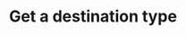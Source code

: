 ---
# -------------------------- #
#      ENDPOINT DETAILS      #
# -------------------------- #

product-type: "connect"
content-type: "api-endpoint"
endpoint: "destination-types"
key: "get-a-destination-type"
version: "4"


# -------------------------- #
#       METHOD DETAILS       #
# -------------------------- #

title: "Get a destination type"
method: "get"
short-url: |
  /v{{ endpoint.version }}{{ object.endpoint-url }}/{destination_type}
full-url: |
  {{ api.base-url }}{{ endpoint.short-url | flatify }}
short: |
  {{ api.core-objects.destination-types.get.short }}
description: |
  {{ api.core-objects.destination-types.get.description | flatify }}


# -------------------------- #
#       METHOD ARGUMENTS     #
# -------------------------- #

arguments:
  - name: "destination_type"
    required: true
    type: "string"
    description: |
      {{ connect.common.attributes.type-argument | replace: "[TYPE]","destination" | replace: "[TYPE-1]","s3" | replace: "[TYPE-2]","redshift" }}
    example-value:
      "snowflake"


# -------------------------- #
#           RETURNS          #
# -------------------------- #

returns: |
  If successful, the API will return a status of <code class="api success">200 OK</code> and a [Destination Report Card object]({{ api.data-structures.report-cards.destination.section }}) corresponding to `type`.


# ------------------------------ #
#   EXAMPLE REQUEST & RESPONSES  #
# ------------------------------ #

examples:
  - type: "Request"
    language: "json"
    code: |
      {% assign right-bracket = "}" %}
      curl -X {{ endpoint.method | upcase }} {{ endpoint.full-url | flatify | remove: right-bracket | replace:"{destination_type","redshift" | strip_newlines }}
           -H "Authorization: Bearer <ACCESS_TOKEN>" 
           -H "Content-Type: application/json"


  - type: "Response"
    language: "json"
    code: |
      {
        "type": "redshift",
        "current_step": 1,
        "current_step_type": "form",
        "steps": [
          {
            "type": "form",
            "properties": [
              {
                "name": "database",
                "is_required": true,
                "is_credential": false,
                "system_provided": false,
                "property_type": "user_provided",
                "json_schema": {
                  "type": "string"
                },
                "provided": false
              },
              {
                "name": "encryption_host",
                "is_required": false,
                "is_credential": false,
                "system_provided": false,
                "property_type": "user_provided",
                "json_schema": {
                  "anyOf": [
                    {
                      "type": "string",
                      "format": "ipv4"
                    },
                    {
                      "type": "string",
                      "format": "ipv6"
                    },
                    {
                      "type": "string",
                      "format": "hostname"
                    }
                  ]
                },
                "provided": false
              },
              {
                "name": "encryption_port",
                "is_required": false,
                "is_credential": false,
                "system_provided": false,
                "property_type": "user_provided",
                "json_schema": {
                  "type": "string",
                  "pattern": "^\\d+$"
                },
                "provided": false
              },
              {
                "name": "encryption_type",
                "is_required": true,
                "is_credential": false,
                "system_provided": false,
                "property_type": "user_provided",
                "json_schema": {
                  "type": "string",
                  "pattern": "^(ssh|none)$"
                },
                "provided": false
              },
              {
                "name": "encryption_username",
                "is_required": false,
                "is_credential": false,
                "system_provided": false,
                "property_type": "user_provided",
                "json_schema": {
                  "type": "string"
                },
                "provided": false
              },
              {
                "name": "host",
                "is_required": true,
                "is_credential": false,
                "system_provided": false,
                "property_type": "user_provided",
                "json_schema": {
                  "anyOf": [
                    {
                      "type": "string",
                      "format": "ipv4"
                    },
                    {
                      "type": "string",
                      "format": "ipv6"
                    },
                    {
                      "type": "string",
                      "format": "hostname"
                    }
                  ]
                },
                "provided": false
              },
              {
                "name": "password",
                "is_required": true,
                "is_credential": true,
                "system_provided": false,
                "property_type": "user_provided",
                "json_schema": {
                  "type": "string"
                },
                "provided": false
              },
              {
                "name": "port",
                "is_required": true,
                "is_credential": false,
                "system_provided": false,
                "property_type": "user_provided",
                "json_schema": {
                  "type": "string",
                  "pattern": "^\\d+$"
                },
                "provided": false
              },
              {
                "name": "username",
                "is_required": true,
                "is_credential": false,
                "system_provided": false,
                "property_type": "user_provided",
                "json_schema": {
                  "type": "string"
                },
                "provided": false
              }
            ]
          },
          {
            "type": "fully_configured",
            "properties": []
          }
        ],
        "details": {
          "pricing_tier": "standard",
          "pipeline_state": "released",
          "protocol": "redshift",
          "access": true
        }
      }
---